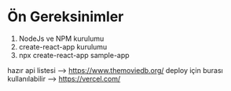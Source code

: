 # Ön Gereksinimler
1. NodeJs ve NPM kurulumu
2. create-react-app kurulumu
3. npx create-react-app sample-app


hazır api listesi --> https://www.themoviedb.org/
deploy için burası kullanılabilir --> https://vercel.com/